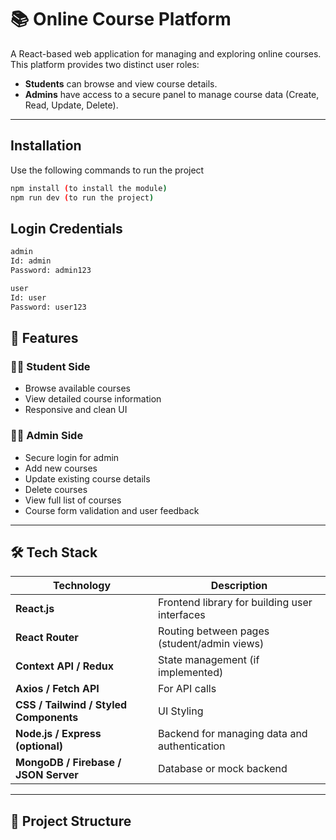 # 📚 Online Course Platform

A React-based web application for managing and exploring online courses. This platform provides two distinct user roles:

- **Students** can browse and view course details.
- **Admins** have access to a secure panel to manage course data (Create, Read, Update, Delete).

---

## Installation

Use the following commands to run the project

```bash
npm install (to install the module)
npm run dev (to run the project)

```

## Login Credentials

```bash
admin
Id: admin
Password: admin123

user
Id: user
Password: user123
```

## 🚀 Features

### 👨‍🎓 Student Side

- Browse available courses
- View detailed course information
- Responsive and clean UI

### 👨‍💼 Admin Side

- Secure login for admin
- Add new courses
- Update existing course details
- Delete courses
- View full list of courses
- Course form validation and user feedback

---

## 🛠️ Tech Stack

| Technology                             | Description                                   |
| -------------------------------------- | --------------------------------------------- |
| **React.js**                           | Frontend library for building user interfaces |
| **React Router**                       | Routing between pages (student/admin views)   |
| **Context API / Redux**                | State management (if implemented)             |
| **Axios / Fetch API**                  | For API calls                                 |
| **CSS / Tailwind / Styled Components** | UI Styling                                    |
| **Node.js / Express (optional)**       | Backend for managing data and authentication  |
| **MongoDB / Firebase / JSON Server**   | Database or mock backend                      |

---

## 📂 Project Structure
